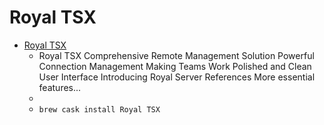 # Royal TSX
- [Royal TSX](https://www.royalapplications.com/ts/mac/features)
  -  Royal TSX Comprehensive Remote Management Solution Powerful Connection Management Making Teams Work Polished and Clean User Interface Introducing Royal Server References More essential features...
  - 
  - `brew cask install Royal TSX`
